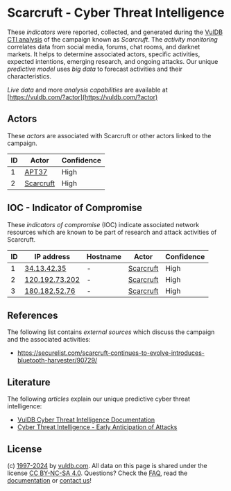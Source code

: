 # Scarcruft - Cyber Threat Intelligence

These _indicators_ were reported, collected, and generated during the [VulDB CTI analysis](https://vuldb.com/?kb.cti) of the campaign known as _Scarcruft_. The _activity monitoring_ correlates data from social media, forums, chat rooms, and darknet markets. It helps to determine associated actors, specific activities, expected intentions, emerging research, and ongoing attacks. Our unique _predictive model_ uses _big data_ to forecast activities and their characteristics.

_Live data_ and more _analysis capabilities_ are available at [https://vuldb.com/?actor](https://vuldb.com/?actor)

## Actors

These _actors_ are associated with Scarcruft or other actors linked to the campaign.

ID | Actor | Confidence
-- | ----- | ----------
1 | [APT37](https://vuldb.com/?actor.apt37) | High
2 | [Scarcruft](https://vuldb.com/?actor.scarcruft) | High

## IOC - Indicator of Compromise

These _indicators of compromise_ (IOC) indicate associated network resources which are known to be part of research and attack activities of Scarcruft.

ID | IP address | Hostname | Actor | Confidence
-- | ---------- | -------- | ----- | ----------
1 | [34.13.42.35](https://vuldb.com/?ip.34.13.42.35) | - | [Scarcruft](https://vuldb.com/?actor.scarcruft) | High
2 | [120.192.73.202](https://vuldb.com/?ip.120.192.73.202) | - | [Scarcruft](https://vuldb.com/?actor.scarcruft) | High
3 | [180.182.52.76](https://vuldb.com/?ip.180.182.52.76) | - | [Scarcruft](https://vuldb.com/?actor.scarcruft) | High

## References

The following list contains _external sources_ which discuss the campaign and the associated activities:

* https://securelist.com/scarcruft-continues-to-evolve-introduces-bluetooth-harvester/90729/

## Literature

The following _articles_ explain our unique predictive cyber threat intelligence:

* [VulDB Cyber Threat Intelligence Documentation](https://vuldb.com/?kb.cti)
* [Cyber Threat Intelligence - Early Anticipation of Attacks](https://www.scip.ch/en/?labs.20201022)

## License

(c) [1997-2024](https://vuldb.com/?kb.changelog) by [vuldb.com](https://vuldb.com/?kb.about). All data on this page is shared under the license [CC BY-NC-SA 4.0](https://creativecommons.org/licenses/by-nc-sa/4.0/). Questions? Check the [FAQ](https://vuldb.com/?kb.faq), read the [documentation](https://vuldb.com/?kb) or [contact us](https://vuldb.com/?contact)!
